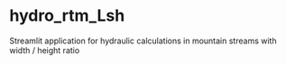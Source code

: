 # hydro_rtm_Lsh
Streamlit application for hydraulic calculations in mountain streams with width / height ratio
